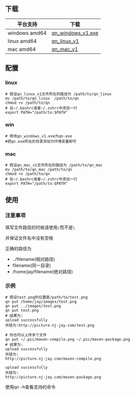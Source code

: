 ## 下载

| 平台支持      | 下载                                                         |
| ------------- | ------------------------------------------------------------ |
| windows amd64 | [qn_windows_v1.exe](https://pic.gocloudcoder.com/qn_windows_v1.exe) |
| linux amd64   | [qn_linux_v1](https://pic.gocloudcoder.com/qn_linux_v1)      |
| mac amd64     | [qn_mac_v1](https://pic.gocloudcoder.com/qn_mac_v1)          |

## 配置

### linux

```shell
# 假设qn_linux_v1文件所在的路径为 /path/to/qn_linux
mv /path/to/qn_linux  /path/to/qn
chmod +x /path/to/qn
# 在~/.bashrc或者~/.zshrc中添加一行
export PATH="/path/to:$PATH"
```

### win

```shell
# 修改qn_windows_v1.exe为qn.exe
#把qn.exe所在的目录添加为环境变量即可
```

### mac

```shell
# 假设qn_mac_v1文件所在的路径为 /path/to/qn_mac
mv /path/to/qn_mac /path/to/qn
chmod +x /path/to/qn
# 在~/.bashrc或者~/.zshrc中添加一行
export PATH="/path/to:$PATH"
```

## 使用

### 注意事项

填写文件路径的时候请使用`/`而不是`\`

并保证文件名中没有空格

正确的路径为 

* ../filename(相对路径)
* filename(同一目录)
* /home/jay/filename(绝对路径)

### 示例

```shell
# 假设test.png的位置是/path/to/test.png
qn put /home/jay/images/test.png
qn put ../images/test.png
qn put test.png
# 结果为:
upload successfully
外链为:http://picture.nj-jay.com/test.png

# 你也可以上传多个文件
qn put ~/.pic/maven-compile.png ~/.pic/maven-package.png
# 结果为:
upload successfully
外链为:
http://picture.nj-jay.com/maven-compile.png

upload successfully
外链为:
http://picture.nj-jay.com/maven-package.png
```

使用qn -h查看支持的命令